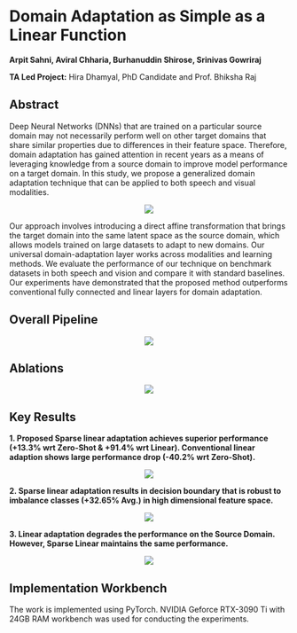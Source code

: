 # Domain Adaptation as Simple as a Linear Function

**Arpit Sahni, Aviral Chharia, Burhanuddin Shirose, Srinivas Gowriraj**

**TA Led Project:** Hira Dhamyal, PhD Candidate and Prof. Bhiksha Raj

## **Abstract**

Deep Neural Networks (DNNs) that are trained on a particular source domain may not necessarily perform well on other target domains that share similar properties due to differences in their feature space. Therefore, domain adaptation has gained attention in recent years as a means of leveraging knowledge from a source domain to improve model performance on a target domain. In this study, we propose a generalized domain adaptation technique that can be applied to both speech and visual modalities.

<p align="center">
  <img src="https://user-images.githubusercontent.com/62457915/235063593-8c982f74-0023-4a26-8552-b5f232c519b3.png" />
</p>

Our approach involves introducing a direct affine transformation that brings the target domain into the same latent space as the source domain, which allows models trained on large datasets to adapt to new domains. Our universal domain-adaptation layer works across modalities and learning methods. We evaluate the performance of our technique on benchmark datasets in both speech and vision and compare it with standard baselines. Our experiments have demonstrated that the proposed method outperforms conventional fully connected and linear layers for domain adaptation.

## **Overall Pipeline**

<p align="center">
  <img src="https://user-images.githubusercontent.com/62457915/235063897-9bf5490c-e6b4-4af7-90ef-75cd102c5658.png" />
</p>

## **Ablations**

<p align="center">
  <img src="https://user-images.githubusercontent.com/62457915/235062877-938db197-4e4c-4012-878b-12b2d0fce244.png" />
</p>

## **Key  Results**

**1. Proposed Sparse linear adaptation achieves superior performance (+13.3% wrt Zero-Shot & +91.4% wrt Linear). Conventional linear adaption shows large performance drop (-40.2% wrt Zero-Shot).**

<p align="center">
  <img src="https://user-images.githubusercontent.com/62457915/235064395-ed15a57f-33c2-4bbc-a8e3-fc4c6002090c.png" />
</p>

**2. Sparse linear adaptation results in decision boundary that is robust to imbalance classes (+32.65% Avg.) in high dimensional feature space.**

<p align="center">
  <img src="https://user-images.githubusercontent.com/62457915/235064476-f49580fe-bec7-4824-9010-e1f5517888b2.png" />
</p>

**3. Linear adaptation degrades the performance on the Source Domain. However, Sparse Linear maintains the same performance.**

<p align="center">
  <img src="https://user-images.githubusercontent.com/62457915/235064531-a8e96596-9f6d-4f1a-9ccb-f173225c5ecf.png" />
</p>

## **Implementation Workbench**

The work is implemented using PyTorch. NVIDIA Geforce RTX-3090 Ti with 24GB RAM workbench was used for conducting the experiments.
